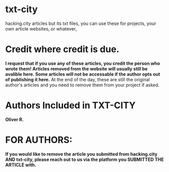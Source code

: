 # txt-city
hacking.city articles but its txt files, you can use these for projects, your own article websites, or whatever, 

# Credit where credit is due.
**I request that if you use any of these articles, you credit the person who wrote them! Articles removed from the website will usually still be avalible here. Some articles will not be accessable if the author opts out of publishing it here.**
At the end of the day, these are still the original author's articles and you need to remove them from your project if asked.

# Authors Included in TXT-CITY
**Oliver R.**

# FOR AUTHORS:
**If you would like to remove the article you submitted from hacking.city AND txt-city, please reach out to us via the platform you SUBMITTED THE ARTICLE with.**
